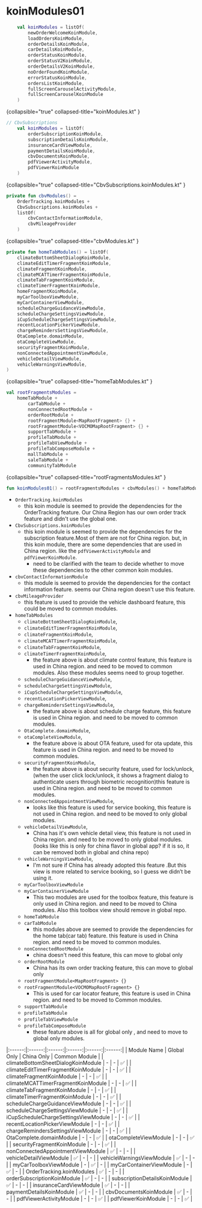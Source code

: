 # koinModules01

```Kotlin
    val koinModules = listOf(
        newOrderWelcomeKoinModule,
        loadOrdersKoinModule,
        orderDetailsKoinModule,
        carDetailsKoinModule,
        orderStatusKoinModule,
        orderStatusV2KoinModule,
        orderDetailsV2KoinModule,
        noOrderFoundKoinModule,
        errorStatusKoinModule,
        ordersListKoinModule,
        fullScreenCarouselActivityModule,
        fullScreenCarouselKoinModule
    )
```
{collapsible="true" collapsed-title="koinModules.kt" }

```Kotlin
// CbvSubscriptions
    val koinModules = listOf(
        orderSubscriptionKoinModule,
        subscriptionDetailsKoinModule,
        insuranceCardViewModule,
        paymentDetailsKoinModule,
        cbvDocumentsKoinModule,
        pdfViewerActivityModule,
        pdfViewerKoinModule
    )
```
{collapsible="true" collapsed-title="CbvSubscriptions.koinModules.kt" }

```Kotlin
private fun cbvModules() =
    OrderTracking.koinModules +
    CbvSubscriptions.koinModules +
    listOf(
        cbvContactInformationModule,
        cbvMileageProvider
    )
```
{collapsible="true" collapsed-title="cbvModules.kt" }

```Kotlin
private fun homeTabModules() = listOf(
    climateBottomSheetDialogKoinModule,
    climateEditTimerFragmentKoinModule,
    climateFragmentKoinModule,
    climateMCATTimerFragmentKoinModule,
    climateTabFragmentKoinModule,
    climateTimerFragmentKoinModule,
    homeFragmentKoinModule,
    myCarToolboxViewModule,
    myCarContainerViewModule,
    scheduleChargeGuidanceViewModule,
    scheduleChargeSettingsViewModule,
    iCupScheduleChargeSettingsViewModule,
    recentLocationPickerViewModule,
    chargeRemindersSettingsViewModule,
    OtaComplete.domainModule,
    otaCompleteViewModule,
    securityFragmentKoinModule,
    nonConnectedAppointmentViewModule,
    vehicleDetailViewModule,
    vehicleWarningsViewModule,
)
```
{collapsible="true" collapsed-title="homeTabModules.kt" }

```Kotlin
val rootFragmentsModules =
    homeTabModule +
        carTabModule +
        nonConnectedRootModule +
        orderRootModule +
        rootFragmentModule<MapRootFragment> {} +
        rootFragmentModule<VOCMOMapRootFragment> {} +
        supportTabModule +
        profileTabModule +
        profileTabViewModule +
        profileTabComposeModule +
        mallTabModule +
        saleTabModule +
        communityTabModule
```
{collapsible="true" collapsed-title="rootFragmentsModules.kt" }

```Kotlin
fun koinModules01() = rootFragmentsModules + cbvModules() + homeTabModules()
```

* `OrderTracking.koinModules `
    * this koin module is seemed to provide the dependencies for the OrderTracking feature.
    Our China Region has our own order track feature and didn't use the global one.
* `CbvSubscriptions.koinModules `
    * this koin module is seemed to provide the dependencies for the subscription feature.Most of them are not for China region.
    but, in this koin module, there are some dependencies that are used in China region. like the `pdfViewerActivityModule` and `pdfViewerKoinModule`.
      * need to be clarified with the team to decide whether to move these dependencies to the other common koin modules.
* `cbvContactInformationModule`
  * this module is seemed to provide the dependencies for the contact information feature. seems our China region doesn't use this feature.
* `cbvMileageProvider`
  * this feature is used to provide the vehicle dashboard feature, this could be moved to common modules.
* `homeTabModules`
  * `climateBottomSheetDialogKoinModule`,
  * `climateEditTimerFragmentKoinModule`,
  * `climateFragmentKoinModule`,
  * `climateMCATTimerFragmentKoinModule`,
  * `climateTabFragmentKoinModule`,
  * `climateTimerFragmentKoinModule`,
    * the feature above is about climate control feature, this feature is used in China region. and need to be moved to common modules. Also these modules seems need to group together.
  * `scheduleChargeGuidanceViewModule`,
  * `scheduleChargeSettingsViewModule`,
  * `iCupScheduleChargeSettingsViewModule`,
  * `recentLocationPickerViewModule`,
  * `chargeRemindersSettingsViewModule`,
    * the feature above is about schedule charge feature, this feature is used in China region. and need to be moved to common modules.
  * `OtaComplete.domainModule`,
  * `otaCompleteViewModule`,
    * the feature above is about OTA feature, used for ota update, this feature is used in China region. and need to be moved to common modules.
  * `securityFragmentKoinModule`,
    * the feature above is about security feature, used for lock/unlock,(when the user click lock/unlock, it shows a fragment dialog to authenticate users through biometric recognition)this feature is used in China region. and need to be moved to common modules. 
  * `nonConnectedAppointmentViewModule`,
    * looks like this feature is used for service booking, this feature is not used in China region. and need to be moved to only global modules.
  * `vehicleDetailViewModule`,
    * China has it's own vehicle detail view, this feature is not used in China region. and need to be moved to only global modules.
    (looks like this is only for china flavor in global app? if it is so, it can be removed both in global and china repo)
  * `vehicleWarningsViewModule`,
    * I'm not sure if China has already adopted this feature .But this view is more related to service booking, so I guess we didn’t be using it.
  * `myCarToolboxViewModule`
  * `myCarContainerViewModule`
    * This two modules are used for the toolbox feature, this feature is only used in China region. and need to be moved to China modules. Also this toolbox view should remove in global repo.
  * `homeTabModule`
  * `carTabModule`
    * this modules above are seemed to provide the dependencies for the home tab(car tab) feature. this feature is used in China region. and need to be moved to common modules.
  * `nonConnectedRootModule`
    * china doesn't need this feature, this can move to global only
  * `orderRootModule`
    * China has its own order tracking feature, this can move to global only
  * `rootFragmentModule<MapRootFragment> {}`
  * `rootFragmentModule<VOCMOMapRootFragment> {}`
    * This is used for car locator feature, this feature is used in China region. and need to be moved to Common modules.
  * `supportTabModule`
  * `profileTabModule`
  * `profileTabViewModule`
  * `profileTabComposeModule`
    * these feature above is all for global only , and need to move to global only modules.




|:------:|:------:|:------:|:------:|:------:|:------:|
| Module Name | Global Only | China Only | Common Module |
| climateBottomSheetDialogKoinModule | - | - | ✅ |
| climateEditTimerFragmentKoinModule | - | - | ✅ |
| climateFragmentKoinModule | - | - | ✅ |
| climateMCATTimerFragmentKoinModule | - | - | ✅ |
| climateTabFragmentKoinModule | - | - | ✅ |
| climateTimerFragmentKoinModule | - | - | ✅ |
| scheduleChargeGuidanceViewModule | - | - | ✅ |
| scheduleChargeSettingsViewModule | - | - | ✅ |
| iCupScheduleChargeSettingsViewModule | - | - | ✅ |
| recentLocationPickerViewModule | - | - | ✅ |
| chargeRemindersSettingsViewModule | - | - | ✅ |
| OtaComplete.domainModule | - | - | ✅ |
| otaCompleteViewModule | - | - | ✅ |
| securityFragmentKoinModule | - | - | ✅ |
| nonConnectedAppointmentViewModule | ✅ | - | - |
| vehicleDetailViewModule | ✅ | - | - |
| vehicleWarningsViewModule | ✅ | - | - |
| myCarToolboxViewModule | - | ✅ | - |
| myCarContainerViewModule | - | ✅ | - |
| OrderTracking.koinModules | ✅ | - | - |
| orderSubscriptionKoinModule | ✅ | - | - |
| subscriptionDetailsKoinModule | ✅ | - | - |
| insuranceCardViewModule | ✅ | - | - |
| paymentDetailsKoinModule | ✅ | - | - |
| cbvDocumentsKoinModule | ✅ | - | - |
| pdfViewerActivityModule | - | - | ✅ |
| pdfViewerKoinModule | - | - | ✅ |
